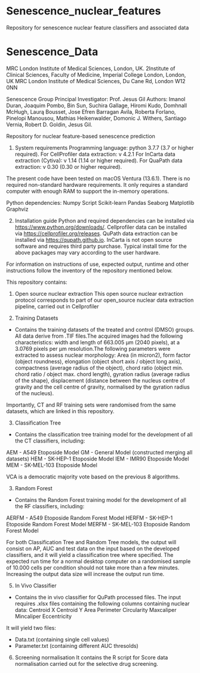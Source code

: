 # Senescence_nuclear_features
Repository for senescence nuclear feature classifiers and associated data
# Senescence_Data

MRC London Institute of Medical Sciences, London, UK. 2Institute of Clinical Sciences, Faculty of Medicine, Imperial College London, London, UK
MRC London Institute of Medical Sciences, Du Cane Rd, London W12 0NN

Senescence Group
Principal Investigator:     Prof. Jesus Gil
Authors:                     Imanol Duran, Joaquim Pombo, Bin Sun, Suchira Gallage, Hiromi Kudo, Domhnall McHugh, Laurą Bousset, Jose Efren Barragan Avila,
			  Roberta Forlano, Pinelopi Manousou, Mathias Heikenwalder, Domonic J. Withers, Santiago Vernia, Robert D. Goldin, Jesus Gil.

Repository for nuclear feature-based senescence prediction


1. System requirements 
Programming language: python 3.7.7 (3.7 or higher required).
For CellProfiler data extraction: v 4.2.1 
For InCarta data extraction (Cytiva): v 1.14 (1.14 or higher required).
For QuaPath data extraction: v 0.30 (0.30 or higher required).

The present code have been tested on macOS Ventura (13.6.1). There is no required non-standard hardware requirements. It only requires a standard computer with enough RAM to support the in-memory operations.

Python dependencies:
Numpy
Script
Scikit-learn
Pandas
Seaborg
Matplotlib
Graphviz


2. Installation guide
Python and required dependencies can be installed via https://www.python.org/downloads/. Cellprofiler data can be installed via https://cellprofiler.org/releases.  QuPath data extraction can be installed via https://qupath.github.io. InCarta is not open source software and requires third party purchase. Typical install time for the above packages may vary according to the user hardware.

For information on instructions of use, expected output, runtime and other instructions follow the inventory of the repository mentioned below.

This repository contains:

1. Open source nuclear extraction
	This open source nuclear extraction protocol corresponds to part of our open_source nuclear data extraction pipeline, carried out in Cellprofiler

2. Training Datasets
- Contains the training datasets of the treated and control (DMSO) groups. All data derive from .TIF files.The acquired images had the following characteristics: width and length of 663.005 μm (2040 pixels), at a 3.0769 pixels per μm resolution.The following parameters were extracted to assess nuclear morphology: Area (in micron2), form factor (object roundness), elongation (object short axis / object long axis), compactness (average radius of the object), chord ratio (object min. chord ratio / object max. chord length), gyration radius (average radius of the shape), displacement (distance between the nucleus centre of gravity and the cell centre of gravity, normalised by the gyration radius of the nucleus). 

Importantly, CT and RF training sets were randomised from the same datasets, which are linked in this repository.

3. Classification Tree
- Contains the classification tree training model for the development of all the CT classifiers, including:

AEM - A549 Etoposide Model
GM - General Model (constructed merging all datasets)
HEM - SK-HEP-1 Etoposide Model
IEM - IMR90 Etoposide Model
MEM - SK-MEL-103 Etoposide Model

VCA is a democratic majority vote based on the previous 8 algorithms.

3. Random Forest
- Contains the Random Forest training model for the development of all the RF classifiers, including:

AERFM - A549 Etoposide Random Forest Model
HERFM - SK-HEP-1 Etoposide Random Forest Model
MERFM - SK-MEL-103 Etoposide Random Forest Model

For both Classification Tree and Random Tree models, the output will consist on AP, AUC and test data on the input based on the developed classifiers, and it will yield a classification tree where specified. The expected run time for a normal desktop computer on a randomised sample of 10.000 cells per condition should not take more than a few minutes. Increasing the output data size will increase the output run time.

5. In Vivo Classifier

- Contains the in vivo classifier for QuPath processed files. The input requires .xlsx files containing the following columns containing nuclear data:
Centroid X
Centroid Y
Area
Perimeter
Circularity
Maxcaliper
Mincaliper
Eccentricity

It will yield two files:
- Data.txt (containing single cell values)
- Parameter.txt (containing different AUC thresolds)

6. Screening normalisation
It contains the R script for Score data normalisation carried out for the selective drug screening.



